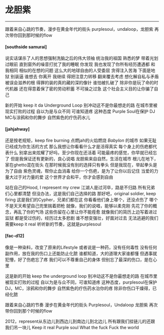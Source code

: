 # 龙胆紫

--------
跟着来自心跳的节奏，漫步在黄金年代的街头
purplesoul，undaloop，龙胆紫
再次带你回到那时候的flow

#### [southside samurai]
说实话谋杀了人的思想强制洗脑之后的伟大领袖
统治我的祖国 熟悉的梦
带着光划过眼前 直到窗外的噪音打扰了我的睡眠
你发现 我也发现了你所有经历遭遇都
和我相同 相似的在想的问题
这么大的地球自由的人受委屈
贪得注入苦海 下面是地狱
别装逼 谁想去 你离开 我继续
得把注意力转移 翻来覆去考虑
想化解自私与矛盾被误会滋养的根
得罪的装的真的藏的深的像针
谁怕被扎破了 除非你是玩了命的时代机器
还在得意着保了密的劳动积蓄
不可操之过急 这个社会主义目的让你骗了自己

新的开始 keep it da Underground Loop
别冲动这不是你最想走的路
在城市里被现实打败的过程
自以为是与众不同 可谁知道疼
这种态度 Purple Soul在保护
DJ MC与涂鸦和你的舞步
自然紫色的疗伤药水儿

#### [jahjahway]
还是按老规矩，keep fire burning
点燃jah的火焰燃烧 *Babylon* 的城市
如果无耻已经成为你生活的方式
那么我想让你看看什么才是活得真实
每个身上的伤疤都代表什么
别拿出来炫耀了好吗，至少你现在还活着
可能最疼的感觉，你早就已经忘了
但是我保证还有更新的，良心说唱
龙胆紫来自自然，生活在城市
根儿在地下，家在ghetto混在街头
在那时候我没有别的选择只有拳头
但是我现在，举起拳头是为了自由
紫色灵魂，帮你止血消毒
给你一个伤疤，是为了让你以后记住
当爱的力量大过于对力量的爱
这个世界才会和平，你才会感到自由

站在自己的Hood, I represent my crew
江湖人是过河卒，路是不归路
所有兄弟们心里都清楚
但没办法，这是我们自己选择的路
那好吧，original soldier, keep firing
这是我们的Cypher，兄弟们都在这
你看看他们身上哪个，还没点伤了
哪个不是天天希望自己兜里揣着把枪
就像，我们的说唱，能够以柔克刚
先花了你的概念，再乱了你的气场
这些伤留在心里让你不能痊愈
就像我们的简历上边写着进过监狱
都是受过伤的，经历过太多悲剧
谁不想变强壮，好面对过去
无法逃避的我们需要keep it real
听听新的节奏，这就是purplesoul

#### [fac-d12]
像是一种染料，改变了原来的Lifestyle
或者说是一种药，没有任何毒性
没有任何副作用，放在我的伤口上还能防止化脓
谁都知道，大的道理大家谁都懂
但遇事就犯懵，好了伤疤忘了疼
我们可以不尊重自己的身体
但别忘了最深的伤口，是在心里

这是新的开始 keep the underground loop
别冲动这不是你最想走的路
在城市里被现实打败的过程
自以为是与众不同，可谁知道疼
这种态度，purplesoul在保护
DJ，MC，涂鸦和你的舞步
自然紫色的疗伤药水治你的疼
除非你伤口干燥得，已经化脓

跟着来自心跳的节奏 漫步在黄金年代的街头
Purplesoul，Undaloop
龙胆紫 再次带你回到那个时候的flow

2012，represent从东边儿到西边儿到南边儿到北边儿
所有跟我们挂链儿的还跟我们吊一块儿
Keep it real
Purple soul
What the fuck
Fuck the world
